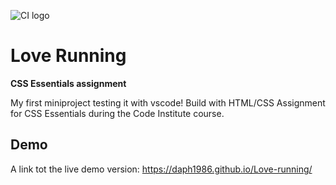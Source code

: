 ![CI logo](https://codeinstitute.s3.amazonaws.com/fullstack/ci_logo_small.png)

# Love Running

**CSS Essentials assignment**

My first miniproject testing it with vscode! Build with HTML/CSS Assignment for CSS Essentials during the Code Institute course. 

## Demo

A link tot the live demo version:
https://daph1986.github.io/Love-running/
